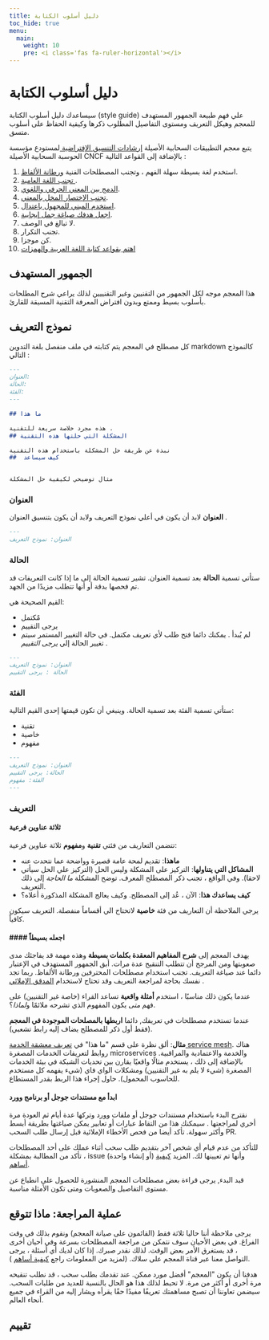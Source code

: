 ```yaml
---
title: دليل أسلوب الكتابة
toc_hide: true
menu:
  main:
    weight: 10
    pre: <i class='fas fa-ruler-horizontal'></i>
---
```

# دليل أسلوب الكتابة
سيساعدك دليل أسلوب الكتابة (style guide) علي فهم طبيعة الجمهور المستهدف للمعجم وهيكل التعريف ومستوى التفاصيل المطلوب ذكرها وكيفية الحفاظ على أسلوب متسق.

يتبع معجم التطبيقات السحابية الأصيلة   [إرشادات التنسيق الإفتراضية ](
https://github.com/cncf/foundation/blob/master/style-guide.md) لمستودع مؤسسة  الحوسبة السحابية الأصيلة CNCF بالإضافة إلى القواعد التالية :
1.  استخدم لغة بسيطة سهلة الفهم ، وتجنب المصطلحات الفنية و[رطانة الألفاظ](https://ar.wikipedia.org/wiki/%D8%B1%D8%B7%D9%86). 
2.  [تجنب اللغة العامية ](https://ar.wikipedia.org/wiki/عامية).
3.  [ الدمج بين المعني الحرفي واللغوي](http://guidetogrammar.org/grammar/composition/abstract.htm).
4.  [تجنب الإختصار المخل بالمعني](https://ar.wikipedia.org/wiki/%D8%AA%D8%B1%D8%AE%D9%8A%D9%85_(%D9%86%D8%AD%D9%88)).
5.  [ استخدم المبني للمجهول  باعتدال](https://www.ef.com/ca/english-resources/english-grammar/passive-voice/).
6.  [اجعل هدفك صياغة جمل إيجابية](https://examples.yourdictionary.com/positive-sentence-examples.html).
8.  لا تبالغ في الوصف. 
9.  تجنب التكرار.
10.  كن موجزا.
11.  [اهتم بقواعد كتابة اللغة العربية والهمزات](https://ar.wikipedia.org/wiki/قواعد_الكتابة_العربية)


## الجمهور المستهدف[](https://glossary.cncf.io/style-guide/#audience)

هذا المعجم موجه لكل الجمهور من التقنيين وغير التقنييين لذلك يراعي شرح المطلحات بأسلوب بسيط وممتع وبدون افتراض المعرفة التقنية المسبقة للقارئ.

## نموذج التعريف[](https://glossary.cncf.io/style-guide/#definition-template)

كل مصطلح في المعجم يتم كتابته في ملف منفصل بلغة التدوين markdown كالنموذج التالي :

```md
---
العنوان: 
الحالة: 
الفئة: 
---

## ما هذا

هذه مجرد خلاصة سريعة للتقنية .
## المشكلة التي حلتها هذه التقنية 

نبذة عن طريقة حل المشكلة باستخدام هذه التقنية 
##  كيف سيساعد 


مثال توضيحي لكيفية حل المشكلة 
```

### العنوان[](https://glossary.cncf.io/style-guide/#title)

**العنوان** لابد أن يكون في أعلي نموذج التعريف ولابد أن يكون بتنسيق العنوان .
```md
---
العنوان: نموذج التعريف

```

### الحالة[](https://glossary.cncf.io/style-guide/#status)
ستأتي تسمية **الحالة** بعد تسمية العنوان. تشير تسمية الحالة إلى ما إذا كانت التعريفات قد تم فحصها بدقة أو أنها تتطلب مزيدًا من الجهد. 

القيم  الصحيحة هي: 
-   مٌكتمل
-   يرجى التقييم
-   لم يُبدأ
.
يمكنك دائما فتح طلب لأي تعريف مكتمل.  في حالة التغيير المستمر سيتم تغيير الحالة إلي *يرجى التقييم* . 

```md
---
العنوان: نموذج التعريف
الحالة : يرجى التقييم

```

### الفئة[](https://glossary.cncf.io/style-guide/#category)
ستأتي تسمية الفئة بعد تسمية الحالة. وينبغي أن تكون قيمتها إحدى القيم التالية:

-   تقنية
-   خاصية
-   مفهوم

```md
---
العنوان: نموذج التعريف
الحالة: يرجى التقييم
الفئة: مفهوم
---

```

### التعريف[](https://glossary.cncf.io/style-guide/#definition)
#### ثلاثة عناوين فرعية[](https://glossary.cncf.io/style-guide/#three-subheadings)

تتضمن التعاريف من فئتي  **تقنية**  و**مفهوم**   ثلاثة عناوين فرعية:
-   **ماهذا**: تقديم لمحة عامة قصيرة وواضحة عما نتحدث عنه
-   **المشاكل التي يتناولها**: التركيز على المشكلة وليس الحل (التركيز علي الحل سيأتي لاحقا). وفي الواقع ، تجنب ذكر المصطلح المعرف. توضح المشكلة *ما الحاجة* إلى ذلك التعريف.
-   **كيف يساعدك هذا**:  الآن ، عُد إلى المصطلح. وكيف يعالج المشكلة المذكورة أعلاه؟


يرجي الملاحظة أن التعاريف من فئة **خاصية**  لاتحتاح الي أقساماً منفصلة. التعريف سيكون كافياً.
#### #### اجعله بسيطاً[](https://glossary.cncf.io/style-guide/#keeping-it-simple)

يهدف المعجم إلى **شرح المفاهيم المعقدة بكلمات بسيطة** وهذه مهمة قد يفاجئك مدى  صعوبتها ومن المرجح أن تتطلب التنقيح عدة مرات. أبق الجمهور المستهدف في الإعتبار دائما عند صياغة التعريف. تجنب استخدام مصطلحات المحترفين ورطانة الألفاظ. ربما تجد نفسك بحاجة لمراجعة التعريف وقد تحتاج لاستخدام [المدقق الإملائي](https://ar.wikipedia.org/wiki/ويكيبيديا:تدقيق_إملائي) .

عندما يكون ذلك مناسبًا ، استخدم **أمثلة  واقعية** تساعد القراء (خاصة غير التقنيين) على فهم *متى* يكون المفهوم الذي تشرحه ملائمًا  و*لماذا*؟. 

عندما تستخدم مصطلحات في تعريفك, دائما  **اربطها بالمصلحات الموجودة في المعجم**  (فقط أول ذكر للمصطلح يضاف إليه رابط تشعبي).

**مثال**: ألق نظرة على قسم "ما هذا" في [تعريف معشقة الخدمة service mesh](https://glossary.cncf.io/service_mesh/). هناك روابط لتعريفات الخدمات المصغرة microservices والخدمة والاعتمادية والمراقبية. بالإضافة إلى ذلك ، يستخدم مثالًا واقعيًا يقارن بين تحديات الشبكة في بيئة الخدمات المصغرة (شيء لا يلم به غير التقنيين) ومشكلات الواي فاي (شيء يفهمه كل مستخدم للحاسوب المحمول). حاول إجراء هذا الربط بقدر المستطاع.
#### ابدأ مع مستندات جوجل أو برنامج وورد[](https://glossary.cncf.io/style-guide/#start-with-a-google-or-word-doc)

نقترح البدء باستخدام مستندات جوجل أو ملفات وورد وتركها عدة أيام ثم العودة مرة أخري لمراجعتها . سيمكنك هذا من التقاط عبارات أو تعابير يمكن صياغتها بطريقة أبسط وأكثر سهولة. تأكد أيضا من فحص الأخطاء الإملائية قبل إرسال طلب السحب PR.

للتأكد من عدم قيام أي شخص آخر بتقديم طلب سحب أثناء عملك على أحد المصطلحات ، تأكد من المطالبة بمشكلة issue (أو إنشاء واحدة) وأنها تم تعيينها لك. المزيد [كيفية أساهم](https://glossary.cncf.io/contribute/).

قبد البدء, يرجى قراءة بعض مصطلحات المعجم المنشورة للحصول على انطباع عن مستوى التفاصيل والصعوبات ومتى تكون الأمثلة مناسبة. 

## عملية المراجعة: ماذا تتوقع[](https://glossary.cncf.io/style-guide/#the-review-process-what-to-expect)
يرجى ملاحظة أننا حاليا ثلاثة فقط (القائمون على صيانة المعجم) ونقوم بذلك في وقت الفراغ. في بعض الأحيان سوف نتمكن من مراجعة المصطلحات بسرعة وفي أحيان أخرى ، قد يستغرق الأمر بعض الوقت. لذلك نقدر صبرك. إذا كان لديك أي أسئلة ، يرجى التواصل معنا عبر قناة المعجم على سلاك. 
(لمزيد من المعلومات راجع [كيفية أساهم](https://glossary.cncf.io/contribute/)  ).

هدفنا أن يكون "المعجم" أفضل مورد ممكن. عند تقدمك بطلب سحب ، قد نطلب تنقيحه مرة أخرى أو أكثر من مرة. لا تحبط لذلك هذا هو الحال بالنسبة للعديد من طلبات السحب. سيضمن تعاوننا أن تصبح مساهمتك تعريفًا مفيدًا حقًا يقرأه ويشار إليه من القراء في جميع أنحاء العالم. 
## تقييم 

